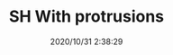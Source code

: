 ﻿---
layout: post 
title: SH With protrusions
overview: JST SH, Pitch 1.0, With protrusions
series: SH
part_number: 2-1000-000
thumb_img: static/202010/461-thumb-20201031104012.jpg
small_img: static/202010/461-20201031104012.jpg
date: 2020/10/31 2:38:29
---



